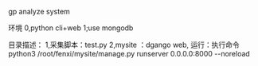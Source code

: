 gp analyze system

环境
0,python cli+web
1;use mongodb 

目录描述：
1,采集脚本：test.py
2,mysite ：dgango web,
    运行：执行命令python3 /root/fenxi/mysite/manage.py runserver 0.0.0.0:8000 --noreload 

